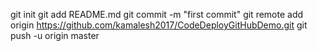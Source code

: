 git init
git add README.md
git commit -m "first commit"
git remote add origin https://github.com/kamalesh2017/CodeDeployGitHubDemo.git
git push -u origin master